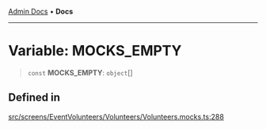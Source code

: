 [Admin Docs](/) • **Docs**

***

# Variable: MOCKS\_EMPTY

> `const` **MOCKS\_EMPTY**: `object`[]

## Defined in

[src/screens/EventVolunteers/Volunteers/Volunteers.mocks.ts:288](https://github.com/PalisadoesFoundation/talawa-admin/blob/main/src/screens/EventVolunteers/Volunteers/Volunteers.mocks.ts#L288)
